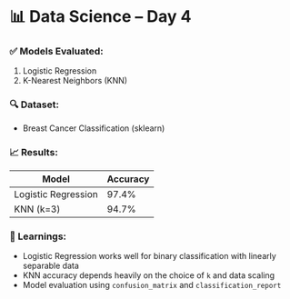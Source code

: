 # 📊 Data Science – Day 4

### ✅ Models Evaluated:
1. Logistic Regression  
2. K-Nearest Neighbors (KNN)

### 🔍 Dataset:
- Breast Cancer Classification (sklearn)

### 📈 Results:
| Model               | Accuracy |
|---------------------|----------|
| Logistic Regression | 97.4%    |
| KNN (k=3)           | 94.7%    |

### 🧠 Learnings:
- Logistic Regression works well for binary classification with linearly separable data
- KNN accuracy depends heavily on the choice of `k` and data scaling
- Model evaluation using `confusion_matrix` and `classification_report`
